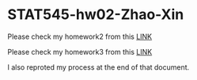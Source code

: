 # STAT545-hw02-Zhao-Xin

Please check my homework2 from this [LINK](https://github.com/zxkathy/STAT545-hw02-Zhao-Xin/blob/master/HW2_Gapminder_dplyr.md)

Please check my homework3 from this [LINK](https://github.com/zxkathy/STAT545-hw02-Zhao-Xin/blob/master/HW3_Gapminder_dplyr.md)

I also reproted my process at the end of that document.

